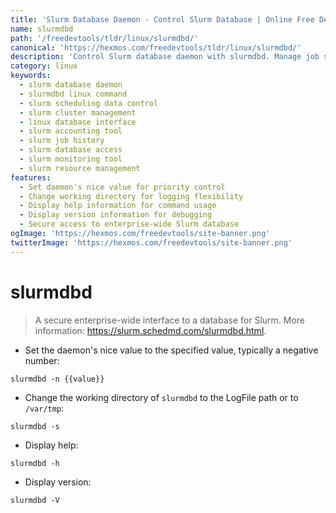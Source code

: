```yaml
---
title: 'Slurm Database Daemon - Control Slurm Database | Online Free DevTools by Hexmos'
name: slurmdbd
path: '/freedevtools/tldr/linux/slurmdbd/'
canonical: 'https://hexmos.com/freedevtools/tldr/linux/slurmdbd/'
description: 'Control Slurm database daemon with slurmdbd. Manage job scheduling data and ensure secure access to your Slurm cluster information. Free online tool, no registration required.'
category: linux
keywords:
  - slurm database daemon
  - slurmdbd linux command
  - slurm scheduling data control
  - slurm cluster management
  - linux database interface
  - slurm accounting tool
  - slurm job history
  - slurm database access
  - slurm monitoring tool
  - slurm resource management
features:
  - Set daemon's nice value for priority control
  - Change working directory for logging flexibility
  - Display help information for command usage
  - Display version information for debugging
  - Secure access to enterprise-wide Slurm database
ogImage: 'https://hexmos.com/freedevtools/site-banner.png'
twitterImage: 'https://hexmos.com/freedevtools/site-banner.png'
---
```


# slurmdbd

> A secure enterprise-wide interface to a database for Slurm.
> More information: <https://slurm.schedmd.com/slurmdbd.html>.

- Set the daemon's nice value to the specified value, typically a negative number:

`slurmdbd -n {{value}}`

- Change the working directory of `slurmdbd` to the LogFile path or to `/var/tmp`:

`slurmdbd -s`

- Display help:

`slurmdbd -h`

- Display version:

`slurmdbd -V`
